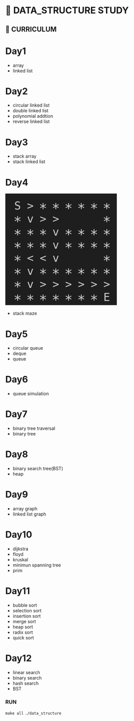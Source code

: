 # 📝 DATA_STRUCTURE STUDY

## 🏁 CURRICULUM

# Day1
- array
- linked list

# Day2
- circular linked list
- double linked list
- polynomial addtion
- reverse linked list

# Day3
- stack array
- stack linked list

# Day4
![preview](./img/stack_maze.png)
- stack maze

# Day5
- circular queue
- deque
- queue

# Day6
- queue simulation

# Day7
- binary tree traversal
- binary tree

# Day8
- binary search tree(BST)
- heap

# Day9
- array graph
- linked list graph

# Day10
- dijkstra
- floyd
- kruskal
- minimun spanning tree
- prim

# Day11
- bubble sort
- selection sort
- insertion sort
- merge sort
- heap sort
- radix sort
- quick sort

# Day12
- linear search
- binary search
- hash search
- BST


### RUN
`make all`
`./data_structure`
